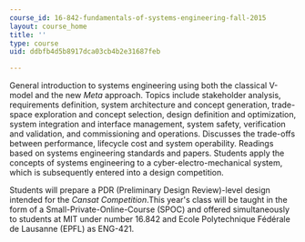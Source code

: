 ```yaml
---
course_id: 16-842-fundamentals-of-systems-engineering-fall-2015
layout: course_home
title: ''
type: course
uid: ddbfb4d5b8917dca03cb4b2e31687feb

---
```

General introduction to systems engineering using both the classical V-model and the new _Meta_ approach. Topics include stakeholder analysis, requirements definition, system architecture and concept generation, trade-space exploration and concept selection, design definition and optimization, system integration and interface management, system safety, verification and validation, and commissioning and operations. Discusses the trade-offs between performance, lifecycle cost and system operability. Readings based on systems engineering standards and papers. Students apply the concepts of systems engineering to a cyber-electro-mechanical system, which is subsequently entered into a design competition.

Students will prepare a PDR (Preliminary Design Review)-level design intended for the _Cansat Competition_.This year's class will be taught in the form of a Small-Private-Online-Course (SPOC) and offered simultaneously to students at MIT under number 16.842 and Ecole Polytechnique Fédérale de Lausanne (EPFL) as ENG-421.

